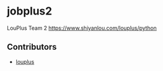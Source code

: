 # jobplus2
LouPlus Team 2 https://www.shiyanlou.com/louplus/python

## Contributors

* [louplus](https://github.com/louplus)
